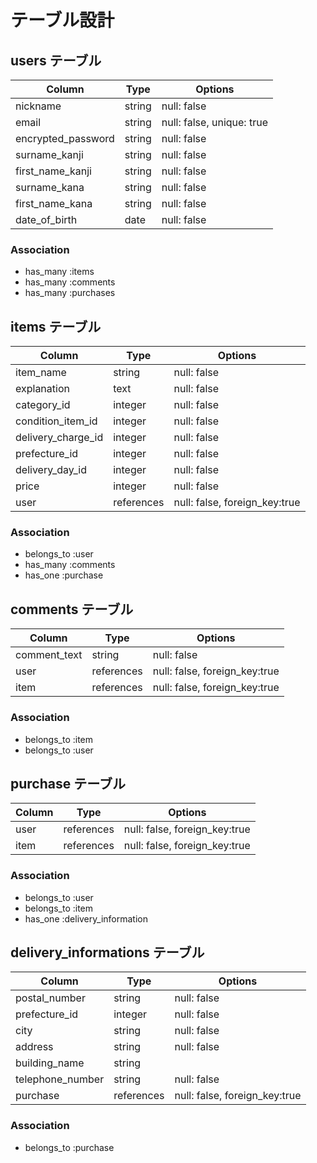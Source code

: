 # テーブル設計

## users テーブル
| Column             | Type   | Options     |
| ------------------ | ------ | ----------- |
| nickname           | string | null: false |
| email              | string | null: false, unique: true |
| encrypted_password | string | null: false |
| surname_kanji      | string | null: false |
| first_name_kanji   | string | null: false |
| surname_kana       | string | null: false |
| first_name_kana    | string | null: false |
| date_of_birth      | date   | null: false |

### Association
- has_many :items
- has_many :comments
- has_many :purchases

## items テーブル
| Column | Type   | Options     |
| ------ | ------ | ----------- |
| item_name            | string     | null: false |
| explanation          | text       | null: false |
| category_id          | integer    | null: false |
| condition_item_id    | integer    | null: false |
| delivery_charge_id   | integer    | null: false |
| prefecture_id            | integer    | null: false |
| delivery_day_id      | integer    | null: false |
| price                | integer    | null: false |
| user                 | references | null: false, foreign_key:true |

### Association
- belongs_to :user
- has_many :comments
- has_one :purchase

## comments テーブル
| Column | Type       | Options                        |
| ------ | ---------- | ------------------------------ |
| comment_text     | string     | null: false |
| user             | references | null: false, foreign_key:true |
| item             | references | null: false, foreign_key:true |

### Association
- belongs_to :item
- belongs_to :user

## purchase テーブル
| Column | Type       | Options                        |
| ------ | ---------- | ------------------------------ |
| user                | references | null: false, foreign_key:true |
| item                | references | null: false, foreign_key:true |

### Association
- belongs_to :user
- belongs_to :item
- has_one :delivery_information

## delivery_informations テーブル
| Column | Type       | Options              |
| ------ | ---------- | -------------------- |
| postal_number       | string     | null: false |
| prefecture_id       | integer    | null: false |
| city                | string     | null: false |
| address             | string     | null: false |
| building_name       | string     |
| telephone_number    | string     | null: false |
| purchase            | references | null: false, foreign_key:true |

### Association
- belongs_to :purchase